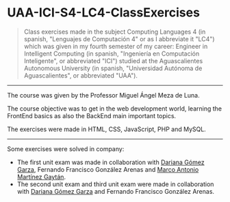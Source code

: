 # UAA-ICI-S4-LC4-ClassExercises

> Class exercises made in the subject Computing Languages 4 (in spanish, "Lenguajes de Computación 4" or as I abbreviate it "LC4") which was given in my fourth semester of my career: Engineer in Intelligent Computing (in spanish, "Ingeniería en Computación Inteligente", or abbreviated "ICI") studied at the Aguascalientes Autonomous University (in spanish, "Universidad Autónoma de Aguascalientes", or abbreviated "UAA").

---

The course was given by the Professor Miguel Ángel Meza de Luna.

The course objective was to get in the web development world, learning the FrontEnd basics as also the BackEnd main important topics.

The exercises were made in HTML, CSS, JavaScript, PHP and MySQL.

---

Some exercises were solved in company:
- The first unit exam was made in collaboration with [Dariana Gómez Garza](https://github.com/DariGmz), Fernando Francisco González Arenas and [Marco Antonio Martínez Gaytán](https://github.com/MarcoMaxe).
- The second unit exam and third unit exam were made in collaboration with [Dariana Gómez Garza](https://github.com/DariGmz) and Fernando Francisco González Arenas.